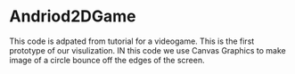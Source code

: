 # Andriod2DGame

This code is adpated from tutorial for a videogame. This is the first prototype of our visulization. IN this code we use Canvas Graphics to make image of a circle bounce off the edges of the screen. 
